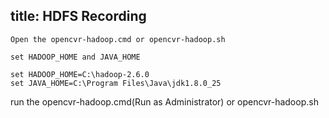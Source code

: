 title: HDFS Recording
---

	Open the opencvr-hadoop.cmd or opencvr-hadoop.sh
	
	set HADOOP_HOME and JAVA_HOME
	
	set HADOOP_HOME=C:\hadoop-2.6.0 
	set JAVA_HOME=C:\Program Files\Java\jdk1.8.0_25


run the opencvr-hadoop.cmd(Run as Administrator) or opencvr-hadoop.sh
